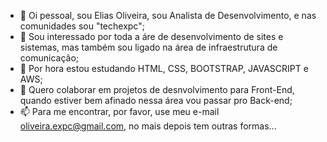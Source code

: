 - 👋 Oi pessoal, sou Elias Oliveira, sou Analista de Desenvolvimento, e nas comunidades sou "techexpc";
- 👀 Sou interessado por toda a áre de desenvolvimento de sites e sistemas, mas também sou ligado na área de infraestrutura de comunicação;
- 🌱 Por hora estou estudando HTML, CSS, BOOTSTRAP, JAVASCRIPT e AWS;
- 💞️ Quero colaborar em projetos de desnvolvimento para Front-End, quando estiver bem afinado nessa área vou passar pro Back-end;
- 📫 Para me encontrar, por favor, use meu e-mail oliveira.expc@gmail.com, no mais depois tem outras formas...
